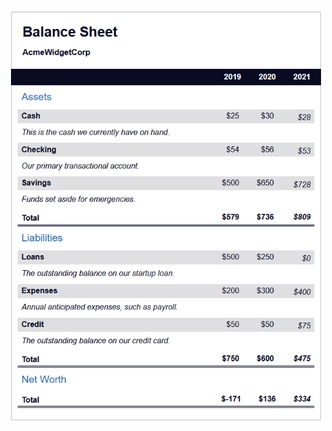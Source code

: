 <img src="https://raw.githubusercontent.com/dhannywi/freecodecamp/main/ResponsiveWebDesign/balance-sheet/FCC_balance_sheet.png">

